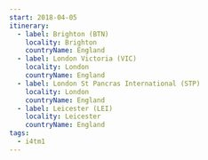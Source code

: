 ```yaml
---
start: 2018-04-05
itinerary:
  - label: Brighton (BTN)
    locality: Brighton
    countryName: England
  - label: London Victoria (VIC)
    locality: London
    countryName: England
  - label: London St Pancras International (STP)
    locality: London
    countryName: England
  - label: Leicester (LEI)
    locality: Leicester
    countryName: England
tags:
  - i4tm1
---
```

